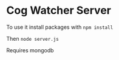 # Cog Watcher Server

To use it install packages with
`npm install`

Then 
`node server.js`

Requires mongodb